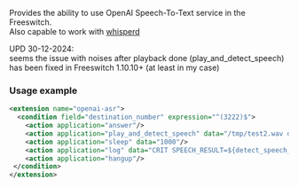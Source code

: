 <p>
  Provides the ability to use OpenAI Speech-To-Text service in the Freeswitch. <br>
  Also capable to work with <a href="https://github.com/akscf/whisperd target="_blank">whisperd</a>
</p>
<p>
UPD 30-12-2024: <br>
  seems the issue with noises after playback done (play_and_detect_speech) has been fixed in Freeswitch 1.10.10+ (at least in my case)
</p>

### Usage example
```XML
<extension name="openai-asr">
  <condition field="destination_number" expression="^(3222)$">
    <action application="answer"/>
    <action application="play_and_detect_speech" data="/tmp/test2.wav detect:openai"/>
    <action application="sleep" data="1000"/>
    <action application="log" data="CRIT SPEECH_RESULT=${detect_speech_result}"/>
    <action application="hangup"/>
 </condition>
</extension>
```
